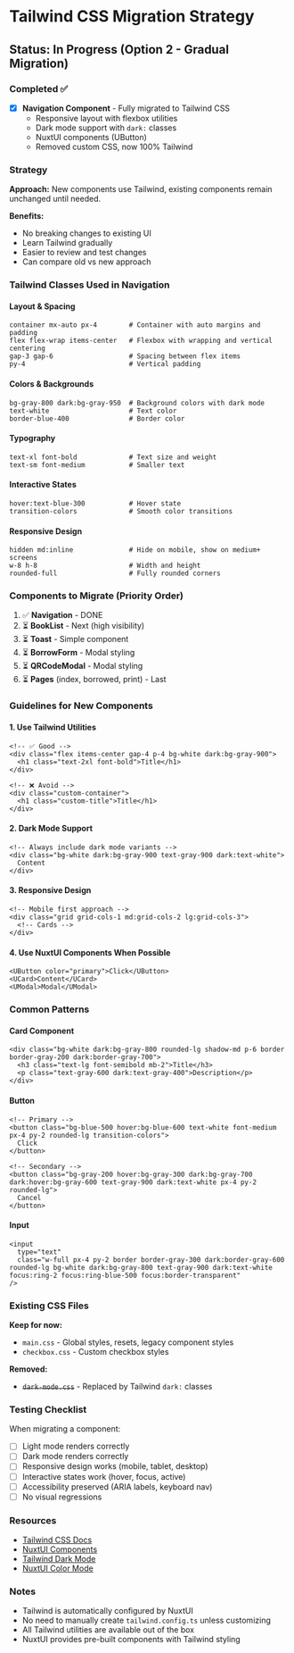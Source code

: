 # Tailwind CSS Migration Strategy

## Status: In Progress (Option 2 - Gradual Migration)

### Completed ✅
- [x] **Navigation Component** - Fully migrated to Tailwind CSS
  - Responsive layout with flexbox utilities
  - Dark mode support with `dark:` classes
  - NuxtUI components (UButton)
  - Removed custom CSS, now 100% Tailwind

### Strategy

**Approach:** New components use Tailwind, existing components remain unchanged until needed.

**Benefits:**
- No breaking changes to existing UI
- Learn Tailwind gradually
- Easier to review and test changes
- Can compare old vs new approach

### Tailwind Classes Used in Navigation

#### Layout & Spacing
```
container mx-auto px-4        # Container with auto margins and padding
flex flex-wrap items-center   # Flexbox with wrapping and vertical centering
gap-3 gap-6                   # Spacing between flex items
py-4                          # Vertical padding
```

#### Colors & Backgrounds
```
bg-gray-800 dark:bg-gray-950  # Background colors with dark mode
text-white                    # Text color
border-blue-400               # Border color
```

#### Typography
```
text-xl font-bold             # Text size and weight
text-sm font-medium           # Smaller text
```

#### Interactive States
```
hover:text-blue-300           # Hover state
transition-colors             # Smooth color transitions
```

#### Responsive Design
```
hidden md:inline              # Hide on mobile, show on medium+ screens
w-8 h-8                       # Width and height
rounded-full                  # Fully rounded corners
```

### Components to Migrate (Priority Order)

1. ✅ **Navigation** - DONE
2. ⏳ **BookList** - Next (high visibility)
3. ⏳ **Toast** - Simple component
4. ⏳ **BorrowForm** - Modal styling
5. ⏳ **QRCodeModal** - Modal styling
6. ⏳ **Pages** (index, borrowed, print) - Last

### Guidelines for New Components

#### 1. Use Tailwind Utilities
```vue
<!-- ✅ Good -->
<div class="flex items-center gap-4 p-4 bg-white dark:bg-gray-900">
  <h1 class="text-2xl font-bold">Title</h1>
</div>

<!-- ❌ Avoid -->
<div class="custom-container">
  <h1 class="custom-title">Title</h1>
</div>
```

#### 2. Dark Mode Support
```vue
<!-- Always include dark mode variants -->
<div class="bg-white dark:bg-gray-900 text-gray-900 dark:text-white">
  Content
</div>
```

#### 3. Responsive Design
```vue
<!-- Mobile first approach -->
<div class="grid grid-cols-1 md:grid-cols-2 lg:grid-cols-3">
  <!-- Cards -->
</div>
```

#### 4. Use NuxtUI Components When Possible
```vue
<UButton color="primary">Click</UButton>
<UCard>Content</UCard>
<UModal>Modal</UModal>
```

### Common Patterns

#### Card Component
```vue
<div class="bg-white dark:bg-gray-800 rounded-lg shadow-md p-6 border border-gray-200 dark:border-gray-700">
  <h3 class="text-lg font-semibold mb-2">Title</h3>
  <p class="text-gray-600 dark:text-gray-400">Description</p>
</div>
```

#### Button
```vue
<!-- Primary -->
<button class="bg-blue-500 hover:bg-blue-600 text-white font-medium px-4 py-2 rounded-lg transition-colors">
  Click
</button>

<!-- Secondary -->
<button class="bg-gray-200 hover:bg-gray-300 dark:bg-gray-700 dark:hover:bg-gray-600 text-gray-900 dark:text-white px-4 py-2 rounded-lg">
  Cancel
</button>
```

#### Input
```vue
<input 
  type="text"
  class="w-full px-4 py-2 border border-gray-300 dark:border-gray-600 rounded-lg bg-white dark:bg-gray-800 text-gray-900 dark:text-white focus:ring-2 focus:ring-blue-500 focus:border-transparent"
/>
```

### Existing CSS Files

**Keep for now:**
- `main.css` - Global styles, resets, legacy component styles
- `checkbox.css` - Custom checkbox styles

**Removed:**
- ~~`dark-mode.css`~~ - Replaced by Tailwind `dark:` classes

### Testing Checklist

When migrating a component:
- [ ] Light mode renders correctly
- [ ] Dark mode renders correctly
- [ ] Responsive design works (mobile, tablet, desktop)
- [ ] Interactive states work (hover, focus, active)
- [ ] Accessibility preserved (ARIA labels, keyboard nav)
- [ ] No visual regressions

### Resources

- [Tailwind CSS Docs](https://tailwindcss.com/docs)
- [NuxtUI Components](https://ui.nuxt.com/components)
- [Tailwind Dark Mode](https://tailwindcss.com/docs/dark-mode)
- [NuxtUI Color Mode](https://ui.nuxt.com/getting-started/color-mode)

### Notes

- Tailwind is automatically configured by NuxtUI
- No need to manually create `tailwind.config.ts` unless customizing
- All Tailwind utilities are available out of the box
- NuxtUI provides pre-built components with Tailwind styling
